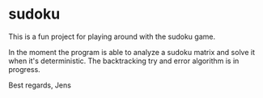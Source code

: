 # sudoku
This is a fun project for playing around with the sudoku game.

In the moment the program is able to analyze a sudoku matrix and solve it when it's deterministic.
The backtracking try and error algorithm is in progress.

Best regards, Jens
